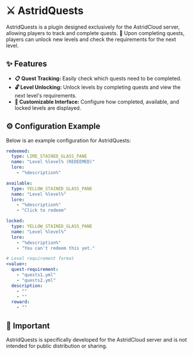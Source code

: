 # ⚔️ AstridQuests 

AstridQuests is a plugin designed exclusively for the AstridCloud server, allowing players to track and complete quests. 🌟 Upon completing quests, players can unlock new levels and check the requirements for the next level.

## ✨ Features

- **📋 Quest Tracking:** Easily check which quests need to be completed.
- **🔓 Level Unlocking:** Unlock levels by completing quests and view the next level's requirements.
- **🎨 Customizable Interface:** Configure how completed, available, and locked levels are displayed.

## ⚙️ Configuration Example

Below is an example configuration for AstridQuests:

```yaml
redeemed:
  type: LIME_STAINED_GLASS_PANE
  name: "Level %level% (REDEEMED)"
  lore:
    - "%description%"

available:
  type: YELLOW_STAINED_GLASS_PANE
  name: "Level %level%"
  lore:
    - "%description%"
    - "Click to redeem"

locked:
  type: YELLOW_STAINED_GLASS_PANE
  name: "Level %level%"
  lore:
    - "%description%"
    - "You can't redeem this yet."

# Level requirement format
<value>:
  quest-requirement:
    - "quests1.yml"
    - "quests2.yml"
  description:
    - ""
    - ""
  reward:
    - ""
```

## 🛑 Important

AstridQuests is specifically developed for the AstridCloud server and is not intended for public distribution or sharing.
